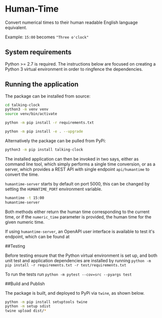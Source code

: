 # Human-Time

Convert numerical times to their human readable English language equivalent.

Example: `15:00` becomes `"Three o'clock"`

## System requirements

Python >= 2.7 is required. The instructions below are focused on creating a Python 3 virtual environment in order to
ringfence the dependencies. 

## Running the application

The package can be installed from source:
```bash
cd talking-clock
python3 -m venv venv
source venv/bin/activate

python -m pip install -r requirements.txt

python -m pip install -e . --upgrade
```

Alternatively the package can be pulled from PyPi:
```bash
python3 -m pip install talking-clock
```

The installed application can then be invoked in two says, either as command line tool, which simply performs a single
time conversion, or as a server, which provides a REST API with single endpoint `api/humantime` to convert the time.

`humantime-server` starts by default on port 5000, this can be changed by setting the `HUMANTIME_PORT` environment variable.
```bash
humantime -t 15:00
humantime-server
```
Both methods either return the human time corresponding to the current time, or if the `numeric_time` parameter is
provided, the human time for the given numeric time.

If using `humantime-server`, an OpenAPI user interface is available to test it's endpoint, which can be found at

##Testing

Before testing ensure that the Python virtual environment is set up, and both unit test and application dependencies 
are installed by running `python -m pip install -r requirements.txt -r test/requirements.txt`

To run the tests run `python -m pytest --cov=src --pyargs test`

##Build and Publish

The package is built, and deployed to PyPi via `twine`, as shown below.

```bash
python -m pip install setuptools twine
python -m setup sdist
twine upload dist/*
```



